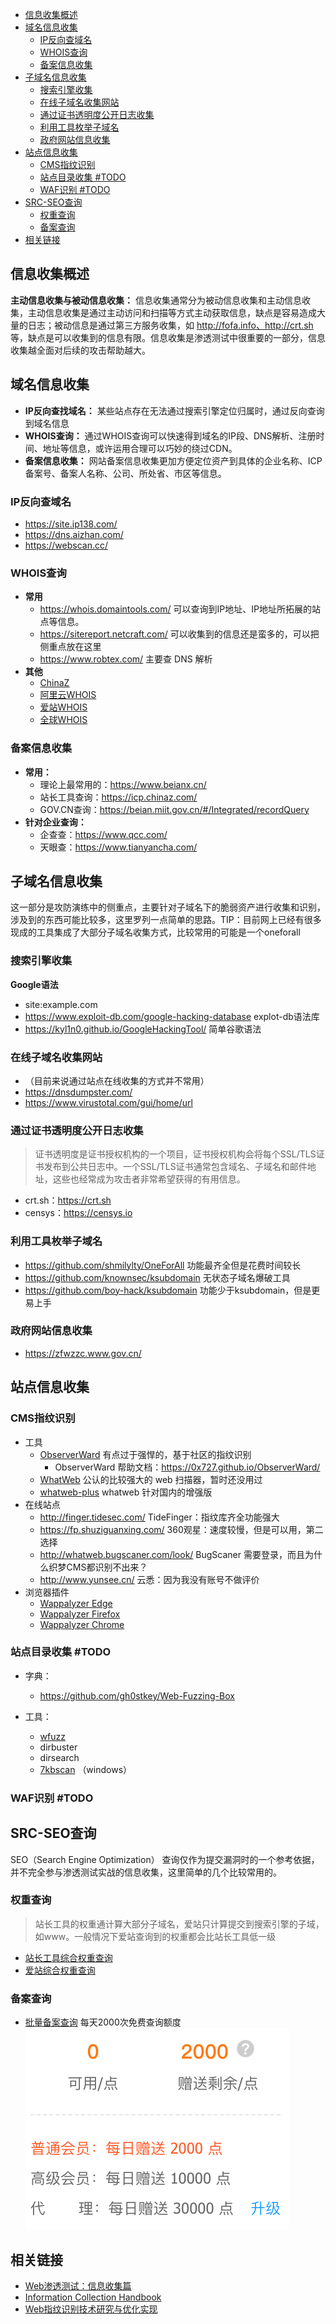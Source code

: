 - [信息收集概述](#信息收集概述)
- [域名信息收集](#域名信息收集)
  - [IP反向查域名](#ip反向查域名)
  - [WHOIS查询](#whois查询)
  - [备案信息收集](#备案信息收集)
- [子域名信息收集](#子域名信息收集)
  - [搜索引擎收集](#搜索引擎收集)
  - [在线子域名收集网站](#在线子域名收集网站)
  - [通过证书透明度公开日志收集](#通过证书透明度公开日志收集)
  - [利用工具枚举子域名](#利用工具枚举子域名)
  - [政府网站信息收集](#政府网站信息收集)
- [站点信息收集](#站点信息收集)
  - [CMS指纹识别](#cms指纹识别)
  - [站点目录收集 #TODO](#站点目录收集-todo)
  - [WAF识别 #TODO](#waf识别-todo)
- [SRC-SEO查询](#src-seo查询)
  - [权重查询](#权重查询)
  - [备案查询](#备案查询)
- [相关链接](#相关链接)

## 信息收集概述

**主动信息收集与被动信息收集：** 信息收集通常分为被动信息收集和主动信息收集，主动信息收集是通过主动访问和扫描等方式主动获取信息，缺点是容易造成大量的日志；被动信息是通过第三方服务收集，如 http://fofa.info、http://crt.sh 等，缺点是可以收集到的信息有限。信息收集是渗透测试中很重要的一部分，信息收集越全面对后续的攻击帮助越大。

## 域名信息收集

- **IP反向查找域名：** 某些站点存在无法通过搜索引擎定位归属时，通过反向查询到域名信息
- **WHOIS查询：** 通过WHOIS查询可以快速得到域名的IP段、DNS解析、注册时间、地址等信息，或许运用合理可以巧妙的绕过CDN。
- **备案信息收集：** 网站备案信息收集更加方便定位资产到具体的企业名称、ICP备案号、备案人名称、公司、所处省、市区等信息。

### IP反向查域名
- https://site.ip138.com/
- https://dns.aizhan.com/
- https://webscan.cc/

### WHOIS查询
- **常用**
  - https://whois.domaintools.com/ 可以查询到IP地址、IP地址所拓展的站点等信息。
  - https://sitereport.netcraft.com/ 可以收集到的信息还是蛮多的，可以把侧重点放在这里
  - https://www.robtex.com/ 主要查 DNS 解析
- **其他**
  - [ChinaZ](http://whois.chinaz.com/)
  - [阿里云WHOIS](https://whois.aliyun.com/whois/domain/)
  - [爱站WHOIS](https://whois.aizhan.com/)
  - [全球WHOIS](https://www.whois365.com/cn)

### 备案信息收集
- **常用：**
  - 理论上最常用的：https://www.beianx.cn/
  - 站长工具查询：https://icp.chinaz.com/
  - GOV.CN查询：https://beian.miit.gov.cn/#/Integrated/recordQuery
- **针对企业查询：**
  - 企查查：https://www.qcc.com/
  - 天眼查：https://www.tianyancha.com/

## 子域名信息收集
这一部分是攻防演练中的侧重点，主要针对子域名下的脆弱资产进行收集和识别，涉及到的东西可能比较多，这里罗列一点简单的思路。TIP：目前网上已经有很多现成的工具集成了大部分子域名收集方式，比较常用的可能是一个oneforall

### 搜索引擎收集
**Google语法**
- site:example.com
- https://www.exploit-db.com/google-hacking-database explot-db语法库
- https://kyl1n0.github.io/GoogleHackingTool/ 简单谷歌语法

### 在线子域名收集网站
- （目前来说通过站点在线收集的方式并不常用）
- https://dnsdumpster.com/
- https://www.virustotal.com/gui/home/url

### 通过证书透明度公开日志收集
>证书透明度是证书授权机构的一个项目，证书授权机构会将每个SSL/TLS证书发布到公共日志中。一个SSL/TLS证书通常包含域名、子域名和邮件地址，这些也经常成为攻击者非常希望获得的有用信息。
- crt.sh：https://crt.sh
- censys：https://censys.io

### 利用工具枚举子域名
- https://github.com/shmilylty/OneForAll 功能最齐全但是花费时间较长
- https://github.com/knownsec/ksubdomain 无状态子域名爆破工具
- https://github.com/boy-hack/ksubdomain 功能少于ksubdomain，但是更易上手

### 政府网站信息收集
- https://zfwzzc.www.gov.cn/

## 站点信息收集

### CMS指纹识别
- 工具
  - [ObserverWard](https://github.com/0x727/FingerprintHub) 有点过于强悍的，基于社区的指纹识别
    - ObserverWard 帮助文档：https://0x727.github.io/ObserverWard/
  - [WhatWeb](https://github.com/urbanadventurer/WhatWeb) 公认的比较强大的 web 扫描器，暂时还没用过
  - [whatweb-plus](https://github.com/winezer0/whatweb-plus) whatweb 针对国内的增强版
- 在线站点
  - http://finger.tidesec.com/ TideFinger：指纹库齐全功能强大
  - https://fp.shuziguanxing.com/ 360观星：速度较慢，但是可以用，第二选择
  - http://whatweb.bugscaner.com/look/ BugScaner 需要登录，而且为什么织梦CMS都识别不出来？
  - http://www.yunsee.cn/ 云悉：因为我没有账号不做评价
- 浏览器插件
  - [Wappalyzer Edge](https://microsoftedge.microsoft.com/addons/detail/wappalyzer-technology-p/mnbndgmknlpdjdnjfmfcdjoegcckoikn?hl=zh-CN)
  - [Wappalyzer Firefox](https://addons.mozilla.org/zh-CN/firefox/addon/wappalyzer/)
  - [Wappalyzer Chrome](https://chrome.google.com/webstore/detail/wappalyzer-technology-pro/gppongmhjkpfnbhagpmjfkannfbllamg?hl=zh-CN)

### 站点目录收集 #TODO

- 字典：
  - https://github.com/gh0stkey/Web-Fuzzing-Box

- 工具：
  - [wfuzz](../安全工具/wfuzz)
  - dirbuster
  - dirsearch
  - [7kbscan](https://github.com/7kbstorm/7kbscan-WebPathBrute/) （windows）
### WAF识别 #TODO

## SRC-SEO查询

SEO（Search Engine Optimization） 查询仅作为提交漏洞时的一个参考依据，并不完全参与渗透测试实战的信息收集，这里简单的几个比较常用的。

### 权重查询
> 站长工具的权重通计算大部分子域名，爱站只计算提交到搜索引擎的子域，如www。一般情况下爱站查询到的权重都会比站长工具低一级
- [站长工具综合权重查询](https://rank.chinaz.com/all)
- [爱站综合权重查询](https://www.aizhan.com/cha)

### 备案查询
- [批量备案查询](http://www.jucha.com/beian/) 每天2000次免费查询额度
![图 1](../../@attachment/images/Security/Web安全/信息收集_1661477826713.png)  

## 相关链接

- [Web渗透测试：信息收集篇](https://www.freebuf.com/articles/network/251083.html)
- [Information Collection Handbook](https://qftm.github.io/Information_Collection_Handbook/)
- [Web指纹识别技术研究与优化实现](https://www.freebuf.com/articles/web/202560.html)